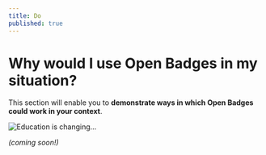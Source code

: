 ```yaml
---
title: Do
published: true
---
```


# Why would I use Open Badges in my situation?

This section will enable you to **demonstrate ways in which Open Badges could work in your context**.

<img src="{{ site.baseurl }}/img/visual-thinkery/education-changing.png" alt="Education is changing..."></a></p>

*(coming soon!)*
